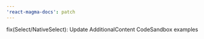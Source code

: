 ```yaml
---
'react-magma-docs': patch
---
```


fix(Select/NativeSelect): Update AdditionalContent CodeSandbox examples
